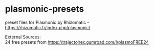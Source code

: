 # plasmonic-presets

preset files for Plasmonic by Rhizomatic - https://rhizomatic.fr/index.php/plasmonic/


External Sources:  
24 free presets from https://trajectoirex.gumroad.com/l/plasmoFREE24
